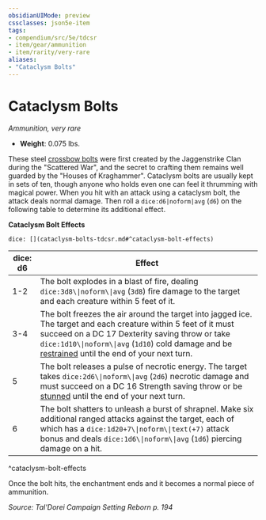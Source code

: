 ```yaml
---
obsidianUIMode: preview
cssclasses: json5e-item
tags:
- compendium/src/5e/tdcsr
- item/gear/ammunition
- item/rarity/very-rare
aliases: 
- "Cataclysm Bolts"
---
```

# Cataclysm Bolts
*Ammunition, very rare*  

- **Weight**: 0.075 lbs.

These steel [crossbow bolts](2-Mechanics/CLI/items/crossbow-bolt.md) were first created by the Jaggenstrike Clan during the "Scattered War", and the secret to crafting them remains well guarded by the "Houses of Kraghammer". Cataclysm bolts are usually kept in sets of ten, though anyone who holds even one can feel it thrumming with magical power. When you hit with an attack using a cataclysm bolt, the attack deals normal damage. Then roll a `dice:d6|noform|avg` (`d6`) on the following table to determine its additional effect.

**Cataclysm Bolt Effects**

`dice: [](cataclysm-bolts-tdcsr.md#^cataclysm-bolt-effects)`

| dice: d6 | Effect |
|----------|--------|
| 1-2 | The bolt explodes in a blast of fire, dealing `dice:3d8\\|noform\\|avg` (`3d8`) fire damage to the target and each creature within 5 feet of it. |
| 3-4 | The bolt freezes the air around the target into jagged ice. The target and each creature within 5 feet of it must succeed on a DC 17 Dexterity saving throw or take `dice:1d10\\|noform\\|avg` (`1d10`) cold damage and be [restrained](2-Mechanics/CLI/rules/conditions.md#Restrained) until the end of your next turn. |
| 5 | The bolt releases a pulse of necrotic energy. The target takes `dice:2d6\\|noform\\|avg` (`2d6`) necrotic damage and must succeed on a DC 16 Strength saving throw or be [stunned](2-Mechanics/CLI/rules/conditions.md#Stunned) until the end of your next turn. |
| 6 | The bolt shatters to unleash a burst of shrapnel. Make six additional ranged attacks against the target, each of which has a `dice:1d20+7\\|noform\\|text(+7)` attack bonus and deals `dice:1d6\\|noform\\|avg` (`1d6`) piercing damage on a hit. |
^cataclysm-bolt-effects

Once the bolt hits, the enchantment ends and it becomes a normal piece of ammunition.

*Source: Tal'Dorei Campaign Setting Reborn p. 194*